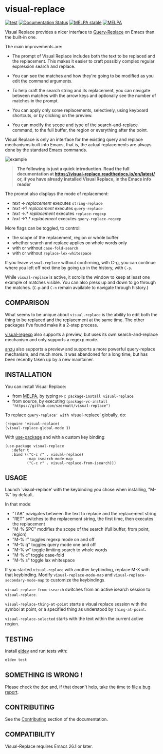 # visual-replace

[![test](https://github.com/szermatt/visual-replace/workflows/test/badge.svg)](https://github.com/szermatt/visual-replace/actions)
[![Documentation Status](https://readthedocs.org/projects/visual-replace/badge/?version=latest)](https://visual-replace.readthedocs.io/en/latest/?badge=latest)
[![MELPA stable](https://stable.melpa.org/packages/visual-replace-badge.svg)](https://stable.melpa.org/#/visual-replace)
[![MELPA](https://melpa.org/packages/visual-replace-badge.svg)](https://melpa.org/#/visual-replace)

Visual Replace provides a nicer interface to
[Query-Replace](https://www.gnu.org/software/emacs/manual/html_node/emacs/Query-Replace.html)
on Emacs than the built-in one.

The main improvements are:

 * The prompt of Visual Replace includes both the text to be
   replaced and the replacement. This makes it easier to craft
   possibly complex regular expression search and replace.

 * You can see the matches and how they're going to be modified
   as you edit the command arguments.

 * To help craft the search string and its replacement, you
   can navigate between matches with the arrow keys and
   optionally see the number of matches in the prompt.

 * You can apply only some replacements, selectively, 
   using keyboard shortcuts, or by clicking on the preview.

 * You can modify the scope and type of the search-and-replace
   command, to the full buffer, the region or everything after
   the point.

Visual Replace is only an interface for the existing query and 
replace mechanisms built into Emacs, that is, the actual 
replacements are always done by the standard Emacs commands.

![example](images/capture_blue.png)

> **The following is just a quick introduction. Read the full
> documentation at https://visual-replace.readthedocs.io/en/latest/ or,
> if you have already installed Visual Replace, in the Emacs info reader**

The prompt also displays the mode of replacement:

* *text* → *replacement* executes `string-replace`
* *text* →? *replacement* executes `query-replace`
* *text* →.* *replacement* executes `replace-regexp`
* *text* →?.* *replacement* executes `query-replace-regexp`
  
More flags can be toggled, to control:

* the scope of the replacement, region or whole buffer
* whether search and replace applies on whole words only
* with or without `case-fold-search`
* with or without `replace-lex-whitespace`

If you leave `visual-replace` without confirming, with C-g, you can
continue where you left off next time by going up in the history,
with `C-p`.

While `visual-replace` is active, it scrolls the window to keep at
least one example of matches visible. You can also press up and down
to go through the matches. (`C-p` and `C-n` remain available to
navigate through history.)

## COMPARISON

What seems to be unique about `visual-replace` is the ability to edit
both the thing to be replaced and the replacement at the same time.
The other packages I've found make it a 2-step process.

[visual-regexp](https://github.com/benma/visual-regexp.el) also
supports a preview, but uses its own search-and-replace mechanism and
only supports a regexp mode.

[anzu](https://github.com/emacsorphanage/anzu) also supports a preview
and supports a more powerful query-replace mechanism, and much more.
It was abandoned for a long time, but has been recently taken up by a
new maintainer.

## INSTALLATION

You can install Visual Replace:
- from [MELPA](https://melpa.org/#/getting-started), by typing `M-x package-install visual-replace`
- from source, by executing `(package-vc-install "https://github.com/szermatt/visual-replace")`

To replace `query-replace' with `visual-replace' globally, do:

```elisp
(require 'visual-replace)
(visual-replace-global-mode 1)
```

With [use-package](https://github.com/jwiegley/use-package) and with a custom key binding:

```elisp
(use-package visual-replace
   :defer t
   :bind (("C-c r" . visual-replace)
          :map isearch-mode-map
          ("C-c r" . visual-replace-from-isearch)))
```

## USAGE

Launch `visual-replace' with the keybinding you chose when installing, "M-%" by default.

In that mode:

* "TAB" navigates between the text to replace and the replacement string
* "RET" switches to the replacement string, the first time, then executes the replacement
* "M-% SPC" modifies the scope of the search (full buffer, from point, region)
* "M-% r" toggles regexp mode on and off
* "M-% q" toggles query mode one and off
* "M-% w" toggle limiting search to whole words
* "M-% c" toggle case-fold
* "M-% s" toggle lax whitespace

If you started `visual-replace` with another keybinding, replace M-X with that keybinding. Modify `visual-replace-mode-map` and `visual-replace-secondary-mode-map` to customize the keybindings.

`visual-replace-from-isearch` switches from an active isearch session
to `visual-replace`.

`visual-replace-thing-at-point` starts a visual replace session with
the symbol at point, or a specified thing as understood by
`thing-at-point`.

`visual-replace-selected` starts with the text within the current
active region.

## TESTING

Install [eldev](https://github.com/emacs-eldev/eldev#installation) and
run tests with:

```sh
eldev test
```

## SOMETHING IS WRONG !

Please check the [doc](https://visual-replace.readthedocs.io/en/latest/)
and, if that doesn't help, take the time to [file a bug report](https://visual-replace.readthedocs.io/en/latest/contrib.html#reporting-issues).

## CONTRIBUTING

See the [Contributing](https://visual-replace.readthedocs.io/en/latest/contrib.html)
section of the documentation.

## COMPATIBILITY

Visual-Replace requires Emacs 26.1 or later.
